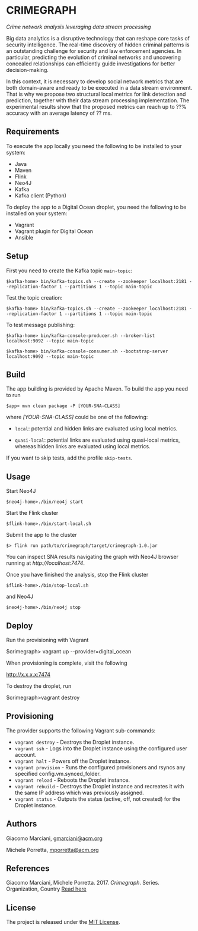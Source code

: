 # CRIMEGRAPH

*Crime network analysis leveraging data stream processing*

Big data analytics is a disruptive technology that can reshape core tasks of security intelligence.
The real-time discovery of hidden criminal patterns is an outstanding challenge for security and law enforcement agencies.
In particular, predicting the evolution of criminal networks and uncovering concealed relationships can efficiently guide investigations for better decision-making.

In this context, it is necessary to develop social network metrics that are both domain-aware and ready to be executed in a data stream environment.
That is why we propose two structural local metrics for link detection and prediction, together with their data stream processing implementation.
The experimental results show that the proposed metrics can reach up to ??\% accuracy with an average latency of ?? ms.

## Requirements
To execute the app locally you need the following to be installed to your system:

* Java
* Maven
* Flink
* Neo4J
* Kafka
* Kafka client (Python)

To deploy the app to a Digital Ocean droplet, you need the following to be installed on your system:
* Vagrant
* Vagrant plugin for Digital Ocean
* Ansible

## Setup
First you need to create the Kafka topic `main-topic`:

    $kafka-home> bin/kafka-topics.sh --create --zookeeper localhost:2181 --replication-factor 1 --partitions 1 --topic main-topic

Test the topic creation:

    $kafka-home> bin/kafka-topics.sh --create --zookeeper localhost:2181 --replication-factor 1 --partitions 1 --topic main-topic

To test message publishing:

    $kafka-home> bin/kafka-console-producer.sh --broker-list localhost:9092 --topic main-topic

    $kafka-home> bin/kafka-console-consumer.sh --bootstrap-server localhost:9092 --topic main-topic


## Build
The app building is provided by Apache Maven. To build the app you need to run

    $app> mvn clean package -P [YOUR-SNA-CLASS]

where *[YOUR-SNA-CLASS]* could be one of the following:

* `local`: potential and hidden links are evaluated using local metrics.

* `quasi-local`: potential links are evaluated using quasi-local metrics, whereas hidden links are evaluated using local metrics.

If you want to skip tests, add the profile `skip-tests`.


## Usage
Start Neo4J

    $neo4j-home>./bin/neo4j start

Start the Flink cluster

    $flink-home>./bin/start-local.sh

Submit the app to the cluster

    $> flink run path/to/crimegraph/target/crimegraph-1.0.jar

You can inspect SNA results navigating the graph with Neo4J browser running at *http://localhost:7474*.

Once you have finished the analysis, stop the Flink cluster

    $flink-home>./bin/stop-local.sh

and Neo4J

    $neo4j-home>./bin/neo4j stop

## Deploy
Run the provisioning with Vagrant

  $crimegraph> vagrant up --provider=digital_ocean

When provisioning is complete, visit the following

  http://x.x.x.x:7474

To destroy the droplet, run

  $crimegraph>vagrant destroy

## Provisioning
The provider supports the following Vagrant sub-commands:

* `vagrant destroy` - Destroys the Droplet instance.
* `vagrant ssh` - Logs into the Droplet instance using the configured user account.
* `vagrant halt` - Powers off the Droplet instance.
* `vagrant provision` - Runs the configured provisioners and rsyncs any specified config.vm.synced_folder.
* `vagrant reload` - Reboots the Droplet instance.
* `vagrant rebuild` - Destroys the Droplet instance and recreates it with the same IP address which was previously assigned.
* `vagrant status` - Outputs the status (active, off, not created) for the Droplet instance.


## Authors
Giacomo Marciani, [gmarciani@acm.org](mailto:gmarciani@acm.org)

Michele Porretta, [mporretta@acm.org](mailto:mporretta@acm.org)


## References
Giacomo Marciani, Michele Porretta. 2017. *Crimegraph*. Series. Organization, Country [Read here](https://gmarciani.com)


## License
The project is released under the [MIT License](https://opensource.org/licenses/MIT).
